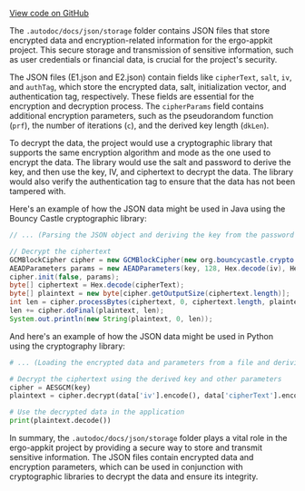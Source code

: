 [View code on GitHub](https://github.com/ergoplatform/ergo-appkit/.autodoc/docs/json/storage)

The `.autodoc/docs/json/storage` folder contains JSON files that store encrypted data and encryption-related information for the ergo-appkit project. This secure storage and transmission of sensitive information, such as user credentials or financial data, is crucial for the project's security.

The JSON files (E1.json and E2.json) contain fields like `cipherText`, `salt`, `iv`, and `authTag`, which store the encrypted data, salt, initialization vector, and authentication tag, respectively. These fields are essential for the encryption and decryption process. The `cipherParams` field contains additional encryption parameters, such as the pseudorandom function (`prf`), the number of iterations (`c`), and the derived key length (`dkLen`).

To decrypt the data, the project would use a cryptographic library that supports the same encryption algorithm and mode as the one used to encrypt the data. The library would use the salt and password to derive the key, and then use the key, IV, and ciphertext to decrypt the data. The library would also verify the authentication tag to ensure that the data has not been tampered with.

Here's an example of how the JSON data might be used in Java using the Bouncy Castle cryptographic library:

```java
// ... (Parsing the JSON object and deriving the key from the password and salt)

// Decrypt the ciphertext
GCMBlockCipher cipher = new GCMBlockCipher(new org.bouncycastle.crypto.engines.AESFastEngine());
AEADParameters params = new AEADParameters(key, 128, Hex.decode(iv), Hex.decode(authTag));
cipher.init(false, params);
byte[] ciphertext = Hex.decode(cipherText);
byte[] plaintext = new byte[cipher.getOutputSize(ciphertext.length)];
int len = cipher.processBytes(ciphertext, 0, ciphertext.length, plaintext, 0);
len += cipher.doFinal(plaintext, len);
System.out.println(new String(plaintext, 0, len));
```

And here's an example of how the JSON data might be used in Python using the cryptography library:

```python
# ... (Loading the encrypted data and parameters from a file and deriving the encryption key)

# Decrypt the ciphertext using the derived key and other parameters
cipher = AESGCM(key)
plaintext = cipher.decrypt(data['iv'].encode(), data['cipherText'].encode(), data['authTag'].encode())

# Use the decrypted data in the application
print(plaintext.decode())
```

In summary, the `.autodoc/docs/json/storage` folder plays a vital role in the ergo-appkit project by providing a secure way to store and transmit sensitive information. The JSON files contain encrypted data and encryption parameters, which can be used in conjunction with cryptographic libraries to decrypt the data and ensure its integrity.
